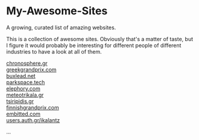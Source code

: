 # My-Awesome-Sites
A growing, curated list of amazing websites.

This is a collection of awesome sites. 
Obviously that's a matter of taste, but I figure it would probably be interesting for different people of different industries to have 
a look at all of them.


<a href="http://chronosphere.gr" target="_blank">chronosphere.gr</a> <br>
<a href="http://greekgrandprix.com " target="_blank">greekgrandprix.com </a> <br>
<a href="https://buxlead.net " target="_blank">buxlead.net </a> <br>
<a href="http://parkspace.tech" target="_blank">parkspace.tech</a> <br>
<a href="http://elephory.com" target="_blank">elephory.com</a> <br>
<a href="http://meteotrikala.gr" target="_blank">meteotrikala.gr</a> <br>
<a href="http://tsiripidis.gr" target="_blank">tsiripidis.gr</a> <br>
<a href="http://finnishgrandprix.com" target="_blank">finnishgrandprix.com</a> <br>
<a href="http://embitted.com" target="_blank">embitted.com</a> <br>
<a href="http://users.auth.gr/ikalantz/" target="_blank">users.auth.gr/ikalantz</a> <br>

...
